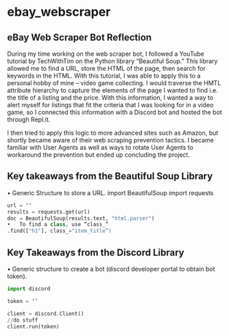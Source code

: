 # ebay_webscraper

## eBay Web Scraper Bot Reflection
During my time working on the web scraper bot, I followed a YouTube tutorial by TechWithTim on the Python library “Beautiful Soup.” This library allowed me to find a URL, store the HTML of the page, then search for keywords in the HTML. With this tutorial, I was able to apply this to a personal hobby of mine – video game collecting. I would traverse the HMTL attribute hierarchy to capture the elements of the page I wanted to find i.e. the title of a listing and the price. With this information, I wanted a way to alert myself for listings that fit the criteria that I was looking for in a video game, so I connected this information with a Discord bot and hosted the bot through Repl.it. 

I then tried to apply this logic to more advanced sites such as Amazon, but shortly became aware of their web scraping prevention tactics. I became familiar with User Agents as well as ways to rotate User Agents to workaround the prevention but ended up concluding the project.  

## Key takeaways from the Beautiful Soup Library
•	Generic Structure to store a URL.
import BeautifulSoup
import requests
```python
url = ""
results = requests.get(url)
doc = BeautifulSoup(results.text, "html.parser")
•	To find a class, use “class_”
.find(["h1"], class_="item_title”)
```
## Key Takeaways from the Discord Library
•	Generic structure to create a bot (discord developer portal to obtain bot token). 
```python
import discord

token = ‘’

client = discord.Client()
//do stuff
client.run(token)
```
